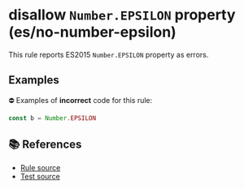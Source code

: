 # disallow `Number.EPSILON` property (es/no-number-epsilon)

This rule reports ES2015 `Number.EPSILON` property as errors.

## Examples

⛔ Examples of **incorrect** code for this rule:

```js
const b = Number.EPSILON
```

## 📚 References

- [Rule source](../../lib/rules/no-number-epsilon.js)
- [Test source](../../tests/lib/rules/no-number-epsilon.js)

